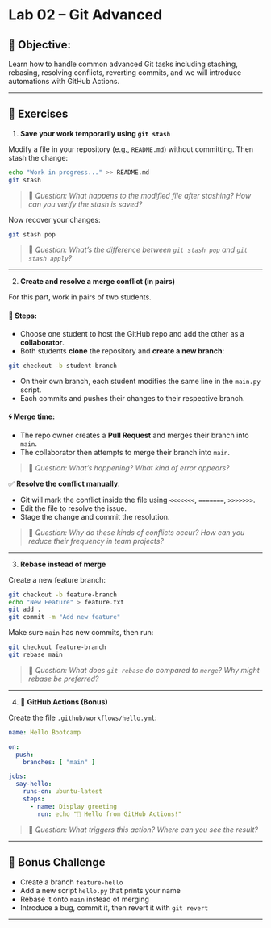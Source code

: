 # Lab 02 – Git Advanced

## 🎯 Objective:
Learn how to handle common advanced Git tasks including stashing, rebasing, resolving conflicts, reverting commits, and we will introduce automations with GitHub Actions.

---

## 🧭 Exercises

1. **Save your work temporarily using `git stash`**

Modify a file in your repository (e.g., `README.md`) without committing. Then stash the change:

```bash
echo "Work in progress..." >> README.md
git stash
```

> 💬 *Question: What happens to the modified file after stashing? How can you verify the stash is saved?*

Now recover your changes:
```bash
git stash pop
```

> 💬 *Question: What’s the difference between `git stash pop` and `git stash apply`?*

---

2. **Create and resolve a merge conflict (in pairs)**

For this part, work in pairs of two students.

#### 👥 Steps:
- Choose one student to host the GitHub repo and add the other as a **collaborator**.
- Both students **clone** the repository and **create a new branch**:
```bash
git checkout -b student-branch
```
- On their own branch, each student modifies the same line in the `main.py` script.
- Each commits and pushes their changes to their respective branch.

#### 🌀 Merge time:
- The repo owner creates a **Pull Request** and merges their branch into `main`.
- The collaborator then attempts to merge their branch into `main`.

> 💬 *Question: What’s happening? What kind of error appears?*

✅ **Resolve the conflict manually**:
- Git will mark the conflict inside the file using `<<<<<<<`, `=======`, `>>>>>>>`.
- Edit the file to resolve the issue.
- Stage the change and commit the resolution.

> 💬 *Question: Why do these kinds of conflicts occur? How can you reduce their frequency in team projects?*

---

3. **Rebase instead of merge**

Create a new feature branch:
```bash
git checkout -b feature-branch
echo "New Feature" > feature.txt
git add .
git commit -m "Add new feature"
```

Make sure `main` has new commits, then run:
```bash
git checkout feature-branch
git rebase main
```

> 💬 *Question: What does `git rebase` do compared to `merge`? Why might rebase be preferred?*

---

4. 🤖 **GitHub Actions (Bonus)**

Create the file `.github/workflows/hello.yml`:
```yaml
name: Hello Bootcamp

on:
  push:
    branches: [ "main" ]

jobs:
  say-hello:
    runs-on: ubuntu-latest
    steps:
      - name: Display greeting
        run: echo "👋 Hello from GitHub Actions!"
```

> 💬 *Question: What triggers this action? Where can you see the result?*

---

## 🎯 Bonus Challenge

- Create a branch `feature-hello`
- Add a new script `hello.py` that prints your name
- Rebase it onto `main` instead of merging
- Introduce a bug, commit it, then revert it with `git revert`

---

